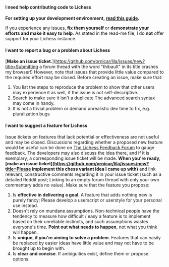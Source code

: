 #### I need help contributing code to Lichess

__For setting up your development environment, [read this guide](https://github.com/ornicar/lila/wiki/Lichess-Development-Onboarding).__

If you experience any issues, __fix them yourself__ or __demonstrate your efforts and make it easy to help__. As stated in the read-me file, I do **not** offer support for your Lichess instance.

#### I want to report a bug or a problem about Lichess

[__Make an issue ticket.__](https://github.com/ornicar/lila/issues/new?title=Submitting a forum thread with the word "thibault" in its title crashes my browser!) However, note that issues that provide little value compared to the required effort may be closed. Before creating an issue, make sure that:

1. You list the steps to reproduce the problem to show that other users may experience it as well, if the issue is not self-descriptive.
2. Search to make sure it isn't a duplicate [The advanced search syntax](https://help.github.com/articles/searching-issues/) may come in handy.
3. It is not a trivial problem or demand unrealistic dev time to fix, e.g. pluralization bugs

#### I want to suggest a feature for Lichess

Issue tickets on features that lack potential or effectiveness are not useful and may be closed. Discussions regarding whether a proposed new feature would be useful can be done on [The Lichess Feedback Forum](http://lichess.org/forum/lichess-feedback) to gauge feedback. The developers may also discuss the idea there, and if it is exemplary, a corresponding issue ticket will be made. __When you're ready, [make an issue ticket](https://github.com/ornicar/lila/issues/new?title=Please implement this chess variant idea I came up with)__ and link relevant, constructive comments regarding it in your issue ticket (such as a detailed Reddit post; Linking to an empty forum thread with only your own commentary adds no value). Make sure that the feature you propose:

1. Is __effective in delivering a goal__. A feature that adds nothing new is purely fancy; Please develop a userscript or userstyle for your personal use instead.
2. Doesn't rely on mundane assumptions. Non-technical people have the tendency to measure how difficult / easy a feature is to implement based on their unreliable instincts, and such assumptions wastes everyone's time. __Point out what needs to happen__, not what you think will happen.
3. Is __unique, if you're aiming to solve a problem__. Features that can easily be replaced by easier ideas have little value and may not have to be brought up to begin with.
4. Is __clear and concise__. If ambiguities exist, define them or propose options.
